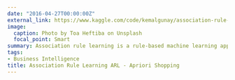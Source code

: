 ```yaml
---
date: "2016-04-27T00:00:00Z"
external_link: https://www.kaggle.com/code/kemalgunay/association-rule-learning-arl-apriori-shopping
image:
  caption: Photo by Toa Heftiba on Unsplash
  focal_point: Smart
summary: Association rule learning is a rule-based machine learning approach for finding significant connections between variables in large databases. It is designed to identify strong rules that have been identified in databases using various measures of interests tool that can help businesses and other organizations manage their interactions with customers.
tags:
- Business Intelligence 
title: Association Rule Learning ARL - Apriori Shopping
---
```

